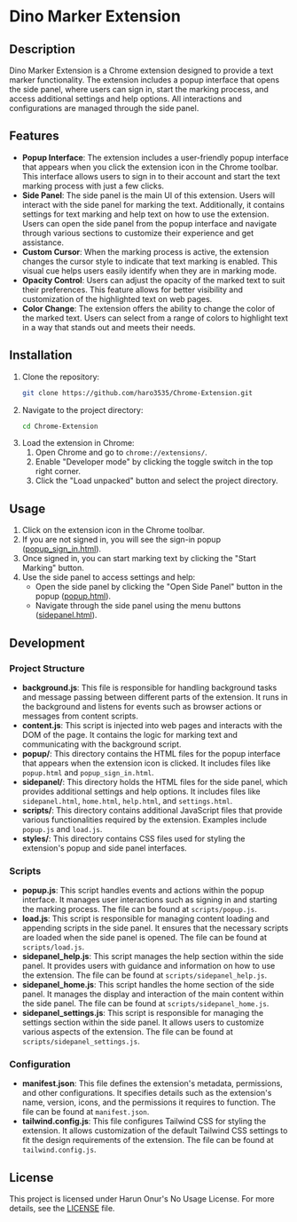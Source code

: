 # Dino Marker Extension

## Description
Dino Marker Extension is a Chrome extension designed to provide a text marker functionality. The extension includes a popup interface that opens the side panel, where users can sign in, start the marking process, and access additional settings and help options. All interactions and configurations are managed through the side panel.

## Features

- **Popup Interface**: The extension includes a user-friendly popup interface that appears when you click the extension icon in the Chrome toolbar. This interface allows users to sign in to their account and start the text marking process with just a few clicks.
- **Side Panel**: The side panel is the main UI of this extension. Users will interact with the side panel for marking the text. Additionally, it contains settings for text marking and help text on how to use the extension. Users can open the side panel from the popup interface and navigate through various sections to customize their experience and get assistance.
- **Custom Cursor**: When the marking process is active, the extension changes the cursor style to indicate that text marking is enabled. This visual cue helps users easily identify when they are in marking mode.
- **Opacity Control**: Users can adjust the opacity of the marked text to suit their preferences. This feature allows for better visibility and customization of the highlighted text on web pages.
- **Color Change**: The extension offers the ability to change the color of the marked text. Users can select from a range of colors to highlight text in a way that stands out and meets their needs.

## Installation

1. Clone the repository:
    ```sh
    git clone https://github.com/haro3535/Chrome-Extension.git
    ```
2. Navigate to the project directory:
    ```sh
    cd Chrome-Extension
    ```
3. Load the extension in Chrome:
    1. Open Chrome and go to `chrome://extensions/`.
    2. Enable "Developer mode" by clicking the toggle switch in the top right corner.
    3. Click the "Load unpacked" button and select the project directory.

## Usage

1. Click on the extension icon in the Chrome toolbar.
2. If you are not signed in, you will see the sign-in popup ([popup_sign_in.html](popup/popup_sign_in.html)).
3. Once signed in, you can start marking text by clicking the "Start Marking" button.
4. Use the side panel to access settings and help:
    - Open the side panel by clicking the "Open Side Panel" button in the popup ([popup.html](popup/popup.html)).
    - Navigate through the side panel using the menu buttons ([sidepanel.html](sidepanel/sidepanel.html)).

## Development

### Project Structure

- **background.js**: This file is responsible for handling background tasks and message passing between different parts of the extension. It runs in the background and listens for events such as browser actions or messages from content scripts.
- **content.js**: This script is injected into web pages and interacts with the DOM of the page. It contains the logic for marking text and communicating with the background script.
- **popup/**: This directory contains the HTML files for the popup interface that appears when the extension icon is clicked. It includes files like `popup.html` and `popup_sign_in.html`.
- **sidepanel/**: This directory holds the HTML files for the side panel, which provides additional settings and help options. It includes files like `sidepanel.html`, `home.html`, `help.html`, and `settings.html`.
- **scripts/**: This directory contains additional JavaScript files that provide various functionalities required by the extension. Examples include `popup.js` and `load.js`.
- **styles/**: This directory contains CSS files used for styling the extension's popup and side panel interfaces.

### Scripts

- **popup.js**: This script handles events and actions within the popup interface. It manages user interactions such as signing in and starting the marking process. The file can be found at `scripts/popup.js`.
- **load.js**: This script is responsible for managing content loading and appending scripts in the side panel. It ensures that the necessary scripts are loaded when the side panel is opened. The file can be found at `scripts/load.js`.
- **sidepanel_help.js**: This script manages the help section within the side panel. It provides users with guidance and information on how to use the extension. The file can be found at `scripts/sidepanel_help.js`.
- **sidepanel_home.js**: This script handles the home section of the side panel. It manages the display and interaction of the main content within the side panel. The file can be found at `scripts/sidepanel_home.js`.
- **sidepanel_settings.js**: This script is responsible for managing the settings section within the side panel. It allows users to customize various aspects of the extension. The file can be found at `scripts/sidepanel_settings.js`.


### Configuration

- **manifest.json**: This file defines the extension's metadata, permissions, and other configurations. It specifies details such as the extension's name, version, icons, and the permissions it requires to function. The file can be found at `manifest.json`.
- **tailwind.config.js**: This file configures Tailwind CSS for styling the extension. It allows customization of the default Tailwind CSS settings to fit the design requirements of the extension. The file can be found at `tailwind.config.js`.

## License

This project is licensed under Harun Onur's No Usage License. For more details, see the [LICENSE](LICENSE) file.
